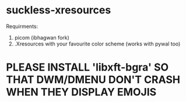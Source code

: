 # suckless-xresources
Requirments:
  1. picom (ibhagwan fork)
  2. .Xresources with your favourite color scheme (works with pywal too)

# PLEASE INSTALL 'libxft-bgra' SO THAT DWM/DMENU DON'T CRASH WHEN THEY DISPLAY EMOJIS

